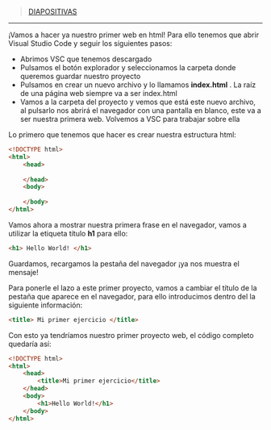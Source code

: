 >[DIAPOSITIVAS](S2-recursos/hello-world.pdf)

---


¡Vamos a hacer ya nuestro primer web en html! Para ello tenemos que abrir Visual Studio Code y seguir los siguientes pasos:

- Abrimos VSC que tenemos descargado
- Pulsamos el botón explorador y seleccionamos la carpeta donde queremos guardar nuestro proyecto
- Pulsamos en crear un nuevo archivo y lo llamamos **index.html** . La raíz de una página web siempre va a ser index.html
- Vamos a la carpeta del proyecto y vemos que está este nuevo archivo, al pulsarlo nos abrirá el navegador con una pantalla en blanco, este va a ser nuestra primera web. Volvemos a VSC para trabajar sobre ella

Lo primero que tenemos que hacer es crear nuestra estructura html:

```html
<!DOCTYPE html>
<html>
    <head>
        
    </head>
    <body>
        
    </body>
</html>
```

Vamos ahora a mostrar nuestra primera frase en el navegador, vamos a utilizar la etiqueta título **h1**  para ello:

```html
<h1> Hello World! </h1>
```

Guardamos, recargamos la pestaña del navegador ¡ya nos muestra el mensaje!

Para ponerle el lazo a este primer proyecto, vamos a cambiar el título de la pestaña que aparece en el navegador, para ello introducimos dentro del <head> la siguiente información:

```html
<title> Mi primer ejercicio </title>
```

Con esto ya tendríamos nuestro primer proyecto web, el código completo quedaría así:

```html
<!DOCTYPE html>
<html>
    <head>
        <title>Mi primer ejercicio</title>
    </head>
    <body>
        <h1>Hello World!</h1>
    </body>
</html>
```
